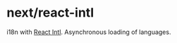 # next/react-intl

i18n with [React Intl](https://github.com/yahoo/react-intl). Asynchronous loading of languages.
